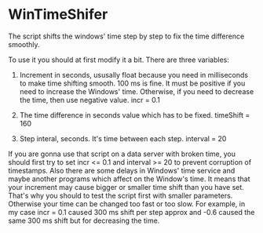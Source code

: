 # WinTimeShifer
The script shifts the windows' time step by step to fix the time difference smoothly.

To use it you should at first modify it a bit. There are three variables:
1. Increment in seconds, ususally float because you need in milliseconds to make time shifting smooth. 100 ms is fine. It must be positive if you need to increase the Windows' time. Otherwise, if you need to decrease the time, then use negative value.
incr = 0.1 

2. The time difference in seconds value which has to be fixed.
timeShift = 160

3. Step interal, seconds. It's time between each step.
interval = 20 

If you are gonna use that script on a data server with broken time, you should first try to set incr <= 0.1 and interval >= 20 to prevent corruption of timestamps.
Also there are some delays in Windows' time service and maybe another programs which affect on the Window's time. 
It means that your increment may cause bigger or smaller time shift than you have set. 
That's why you should to test the script first with smaller parameters. Otherwise your time can be changed too fast or too slow. 
For example, in my case incr = 0.1 caused 300 ms shift per step approx and -0.6 caused the same 300 ms shift but for decreasing the time. 
